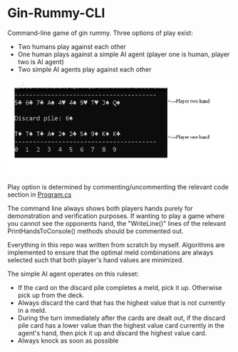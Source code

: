 # Gin-Rummy-CLI

Command-line game of gin rummy. Three options of play exist:

- Two humans play against each other
- One human plays against a simple AI agent (player one is human, player two is AI agent)
- Two simple AI agents play against each other

![Player one/two image](Img1.PNG)

Play option is determined by commenting/uncommenting the relevant code section in [Program.cs](https://github.com/ConkyTheGreat/11242022-Gin-Rummy/blob/master/Program.cs)

The command line always shows both players hands purely for demonstration and verification purposes. If wanting to play a game where you cannot see the opponents
hand, the "WriteLine()" lines of the relevant PrintHandsToConsole() methods should be commented out. 

Everything in this repo was written from scratch by myself. Algorithms are implemented to ensure that the optimal meld combinations are always selected such that
both player's hand values are minimized. 

The simple AI agent operates on this ruleset:
- If the card on the discard pile completes a meld, pick it up. Otherwise pick up from the deck.
- Always discard the card that has the highest value that is not currently in a meld.  
- During the turn immediately after the cards are dealt out, if the discard pile card has a lower value than the highest value card currently in the agent's hand, then pick it up and discard the highest value card.
- Always knock as soon as possible
